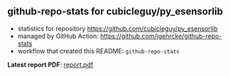 ## github-repo-stats for cubicleguy/py_esensorlib

- statistics for repository https://github.com/cubicleguy/py_esensorlib
- managed by GitHub Action: https://github.com/jgehrcke/github-repo-stats
- workflow that created this README: `github-repo-stats`

**Latest report PDF**: [report.pdf](https://github.com/cubicleguy/py_esensorlib/raw/github-repo-stats/cubicleguy/py_esensorlib/latest-report/report.pdf)

